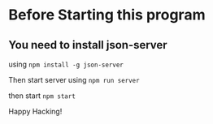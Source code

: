 # Before Starting this program

## You need to install json-server

using ```npm install -g json-server```


Then start server using ```npm run server```

then start ```npm start```

Happy Hacking!
